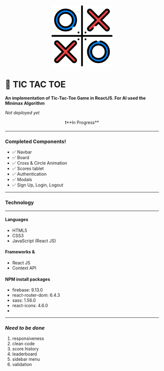 <p align="center">
  <img src="src/assets/logo.png" alt="logo" width="200"/>
</p>

# 🚀 TIC TAC TOE 

**An implementation of Tic-Tac-Toe Game in ReactJS. For AI used the Minimax Algorithm**

*Not deployed yet* 

<p align="center">❗️**In Progress**</p>

---

### Completed Components!

- ✅ Navbar
- ✅ Board
- ✅ Cross & Circle Animation
- ✅ Scores tablet
- ✅ Authentication
- ✅ Modals
- ✅ Sign Up, Login, Logout

---

### Technology

---

#### Languages
- HTML5
- CSS3
- JavaScript (React JS)

#### Frameworks & 
- React JS
- Context API

#### NPM install packages
- firebase: 9.13.0
- react-router-dom: 6.4.3
- sass: 1.56.0
- react-icons: 4.6.0 
- 
---

### *Need to be done*

1. responsiveness
2. clean code
3. score history
4. leaderboard
5. sidebar menu
6. validation

